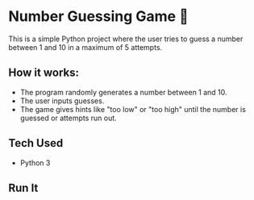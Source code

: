 # Number Guessing Game 🎯

This is a simple Python project where the user tries to guess a number between 1 and 10 in a maximum of 5 attempts.

## How it works:
- The program randomly generates a number between 1 and 10.
- The user inputs guesses.
- The game gives hints like "too low" or "too high" until the number is guessed or attempts run out.

## Tech Used
- Python 3

## Run It


